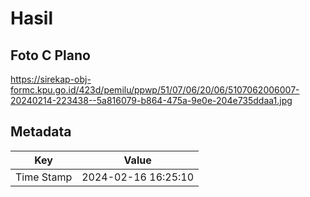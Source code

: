 # Hasil

## Foto C Plano

https://sirekap-obj-formc.kpu.go.id/423d/pemilu/ppwp/51/07/06/20/06/5107062006007-20240214-223438--5a816079-b864-475a-9e0e-204e735ddaa1.jpg


## Metadata

| Key        | Value               |
| ---------- | ------------------- |
| Time Stamp | 2024-02-16 16:25:10 |



